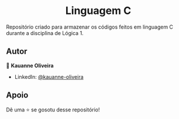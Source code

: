 <h1 align="center">Linguagem C</h1>

Repositório criado para armazenar os  códigos feitos em linguagem C durante a disciplina de Lógica 1.

##  Autor

👤 **Kauanne Oliveira**

- LinkedIn: [ @kauanne-oliveira ](https://linkedin.com/in/kauanne-oliveira-13a788259)

##  Apoio

Dê uma ⭐️ se gosotu desse repositório!
